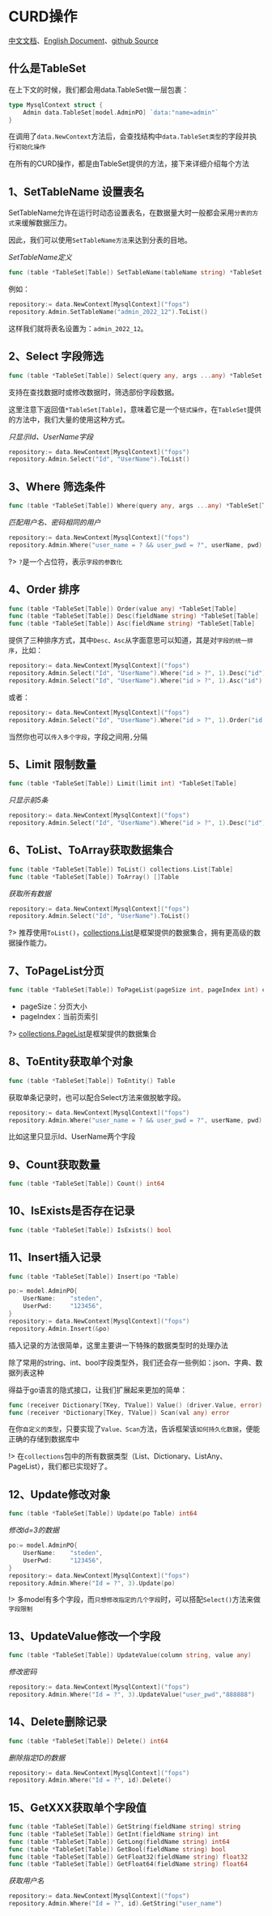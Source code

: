 # CURD操作
[中文文档](https://farseer-go.github.io/doc/)、[English Document](https://farseer-go.github.io/doc/#/en-us/)、[github Source](https://github.com/farseer-go/data)
## 什么是TableSet
在上下文的时候，我们都会用data.TableSet做一层包裹：
```go
type MysqlContext struct {
    Admin data.TableSet[model.AdminPO] `data:"name=admin"`
}
```
在调用了`data.NewContext`方法后，会查找结构中`data.TableSet类型`的字段并执行`初始化操作`

在所有的CURD操作，都是由TableSet提供的方法，接下来详细介绍每个方法

## 1、SetTableName 设置表名
SetTableName允许在运行时动态设置表名，在数据量大时一般都会采用`分表的方式`来缓解数据压力。

因此，我们可以使用`SetTableName方法`来达到分表的目地。

_SetTableName定义_
```go
func (table *TableSet[Table]) SetTableName(tableName string) *TableSet[Table]
```

例如：
```go
repository:= data.NewContext[MysqlContext]("fops")
repository.Admin.SetTableName("admin_2022_12").ToList()
```

这样我们就将表名设置为：`admin_2022_12`。

## 2、Select 字段筛选
```go
func (table *TableSet[Table]) Select(query any, args ...any) *TableSet[Table]
```
支持在查找数据时或修改数据时，筛选部份字段数据。

这里注意下返回值`*TableSet[Table]`，意味着它是一个`链式操作`，在`TableSet`提供的方法中，我们大量的使用这种方式。

_只显示Id、UserName字段_
```go
repository:= data.NewContext[MysqlContext]("fops")
repository.Admin.Select("Id", "UserName").ToList()
```

## 3、Where 筛选条件
```go
func (table *TableSet[Table]) Where(query any, args ...any) *TableSet[Table]
```
_匹配用户名、密码相同的用户_
```go
repository:= data.NewContext[MysqlContext]("fops")
repository.Admin.Where("user_name = ? && user_pwd = ?", userName, pwd).ToEntity()
```
?> `?`是一个占位符，表示`字段的参数化`

## 4、Order 排序
```go
func (table *TableSet[Table]) Order(value any) *TableSet[Table]
func (table *TableSet[Table]) Desc(fieldName string) *TableSet[Table]
func (table *TableSet[Table]) Asc(fieldName string) *TableSet[Table]
```
提供了三种排序方式，其中`Desc、Asc`从字面意思可以知道，其是对`字段的统一排序`，比如：
```go
repository:= data.NewContext[MysqlContext]("fops")
repository.Admin.Select("Id", "UserName").Where("id > ?", 1).Desc("id").ToList()
repository.Admin.Select("Id", "UserName").Where("id > ?", 1).Asc("id").ToList()
```
或者：
```go
repository:= data.NewContext[MysqlContext]("fops")
repository.Admin.Select("Id", "UserName").Where("id > ?", 1).Order("id desc").ToList()
```

当然你也可以`传入多个字段`，字段之间用`,`分隔

## 5、Limit 限制数量
```go
func (table *TableSet[Table]) Limit(limit int) *TableSet[Table] 
```
_只显示前5条_
```go
repository:= data.NewContext[MysqlContext]("fops")
repository.Admin.Select("Id", "UserName").Where("id > ?", 1).Desc("id").Limit(5).ToList()
```

## 6、ToList、ToArray获取数据集合
```go
func (table *TableSet[Table]) ToList() collections.List[Table]
func (table *TableSet[Table]) ToArray() []Table
```
_获取所有数据_
```go
repository:= data.NewContext[MysqlContext]("fops")
repository.Admin.Select("Id", "UserName").ToList()
```

?> 推荐使用`ToList()`，[collections.List](/dataStructure/list.md)是框架提供的数据集合，拥有更高级的数据操作能力。

## 7、ToPageList分页
```go
func (table *TableSet[Table]) ToPageList(pageSize int, pageIndex int) collections.PageList[Table]
```
- pageSize：分页大小
- pageIndex：当前页索引

?> [collections.PageList](/dataStructure/pageList.md)是框架提供的数据集合

## 8、ToEntity获取单个对象
```go
func (table *TableSet[Table]) ToEntity() Table
```
获取单条记录时，也可以配合Select方法来做脱敏字段。
```go
repository:= data.NewContext[MysqlContext]("fops")
repository.Admin.Where("user_name = ? && user_pwd = ?", userName, pwd).Select("Id", "UserName").ToEntity()
```
比如这里只显示Id、UserName两个字段
## 9、Count获取数量
```go
func (table *TableSet[Table]) Count() int64
```
## 10、IsExists是否存在记录
```go
func (table *TableSet[Table]) IsExists() bool
```
## 11、Insert插入记录
```go
func (table *TableSet[Table]) Insert(po *Table)
```

```go
po:= model.AdminPO{
    UserName:    "steden",
    UserPwd:     "123456",
}
repository:= data.NewContext[MysqlContext]("fops")
repository.Admin.Insert(&po)
```
插入记录的方法很简单，这里主要讲一下特殊的数据类型时的处理办法

除了常用的string、int、bool字段类型外，我们还会存一些例如：json、字典、数据列表这种

得益于go语言的隐式接口，让我们扩展起来更加的简单：
```go
func (receiver Dictionary[TKey, TValue]) Value() (driver.Value, error) 
func (receiver *Dictionary[TKey, TValue]) Scan(val any) error
```
在你`自定义的类型`，只要实现了`Value、Scan`方法，告诉框架该`如何持久化数据`，便能正确的存储到数据库中

!> 在`collections`包中的所有数据类型（List、Dictionary、ListAny、PageList），我们都已实现好了。

## 12、Update修改对象
```go
func (table *TableSet[Table]) Update(po Table) int64
```
_修改id=3的数据_
```go
po:= model.AdminPO{
    UserName:    "steden",
    UserPwd:     "123456",
}
repository:= data.NewContext[MysqlContext]("fops")
repository.Admin.Where("Id = ?", 3).Update(po)
```
!> 多model有多个字段，而`只想修改指定的几个字段`时，可以搭配`Select()`方法来做`字段限制`

## 13、UpdateValue修改一个字段
```go
func (table *TableSet[Table]) UpdateValue(column string, value any)
```
_修改密码_
```go
repository:= data.NewContext[MysqlContext]("fops")
repository.Admin.Where("Id = ?", 3).UpdateValue("user_pwd","888888")
```

## 14、Delete删除记录
```go
func (table *TableSet[Table]) Delete() int64
```
_删除指定ID的数据_
```go
repository:= data.NewContext[MysqlContext]("fops")
repository.Admin.Where("Id = ?", id).Delete()
```
## 15、GetXXX获取单个字段值
```go
func (table *TableSet[Table]) GetString(fieldName string) string
func (table *TableSet[Table]) GetInt(fieldName string) int
func (table *TableSet[Table]) GetLong(fieldName string) int64
func (table *TableSet[Table]) GetBool(fieldName string) bool
func (table *TableSet[Table]) GetFloat32(fieldName string) float32
func (table *TableSet[Table]) GetFloat64(fieldName string) float64
```

_获取用户名_
```go
repository:= data.NewContext[MysqlContext]("fops")
repository.Admin.Where("Id = ?", id).GetString("user_name")
```